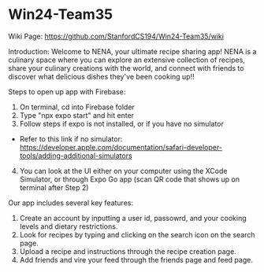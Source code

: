 # Win24-Team35

Wiki Page: https://github.com/StanfordCS194/Win24-Team35/wiki

Introduction:
Welcome to NENA, your ultimate recipe sharing app! NENA is a culinary space where you can explore an extensive collection of recipes, share your culinary creations with the world, and connect with friends to discover what delicious dishes they've been cooking up!!

Steps to open up app with Firebase:

1. On terminal, cd into Firebase folder
2. Type "npx expo start" and hit enter
3. Follow steps if expo is not installed, or if you have no simulator

- Refer to this link if no simulator: https://developer.apple.com/documentation/safari-developer-tools/adding-additional-simulators

4. You can look at the UI either on your computer using the XCode Simulator, or through Expo Go app (scan QR code that shows up on terminal after Step 2)

Our app includes several key features:

1. Create an account by inputting a user id, passowrd, and your cooking levels and dietary restrictions.
2. Look for recipes by typing and clicking on the search icon on the search page.
3. Upload a recipe and instructions through the recipe creation page.
4. Add friends and vire your feed through the friends page and feed page.
